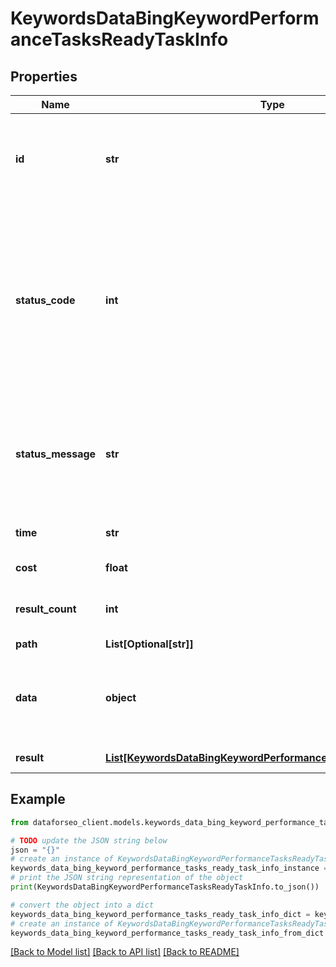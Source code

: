 # KeywordsDataBingKeywordPerformanceTasksReadyTaskInfo


## Properties

Name | Type | Description | Notes
------------ | ------------- | ------------- | -------------
**id** | **str** | task identifier unique task identifier in our system in the UUID format | [optional] 
**status_code** | **int** | status code of the task generated by DataForSEO, can be within the following range: 10000-60000 you can find the full list of the response codes here | [optional] 
**status_message** | **str** | informational message of the task you can find the full list of general informational messages here | [optional] 
**time** | **str** | execution time, seconds | [optional] 
**cost** | **float** | total tasks cost, USD | [optional] 
**result_count** | **int** | number of elements in the result array | [optional] 
**path** | **List[Optional[str]]** | URL path | [optional] 
**data** | **object** | contains the same parameters that you specified in the POST request | [optional] 
**result** | [**List[KeywordsDataBingKeywordPerformanceTasksReadyResultInfo]**](KeywordsDataBingKeywordPerformanceTasksReadyResultInfo.md) | array of results | [optional] 

## Example

```python
from dataforseo_client.models.keywords_data_bing_keyword_performance_tasks_ready_task_info import KeywordsDataBingKeywordPerformanceTasksReadyTaskInfo

# TODO update the JSON string below
json = "{}"
# create an instance of KeywordsDataBingKeywordPerformanceTasksReadyTaskInfo from a JSON string
keywords_data_bing_keyword_performance_tasks_ready_task_info_instance = KeywordsDataBingKeywordPerformanceTasksReadyTaskInfo.from_json(json)
# print the JSON string representation of the object
print(KeywordsDataBingKeywordPerformanceTasksReadyTaskInfo.to_json())

# convert the object into a dict
keywords_data_bing_keyword_performance_tasks_ready_task_info_dict = keywords_data_bing_keyword_performance_tasks_ready_task_info_instance.to_dict()
# create an instance of KeywordsDataBingKeywordPerformanceTasksReadyTaskInfo from a dict
keywords_data_bing_keyword_performance_tasks_ready_task_info_from_dict = KeywordsDataBingKeywordPerformanceTasksReadyTaskInfo.from_dict(keywords_data_bing_keyword_performance_tasks_ready_task_info_dict)
```
[[Back to Model list]](../README.md#documentation-for-models) [[Back to API list]](../README.md#documentation-for-api-endpoints) [[Back to README]](../README.md)


